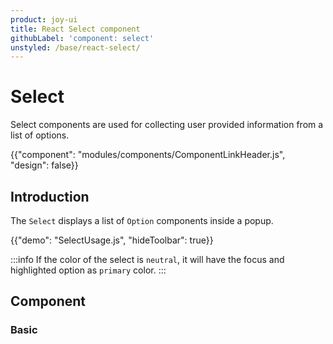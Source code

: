 ```yaml
---
product: joy-ui
title: React Select component
githubLabel: 'component: select'
unstyled: /base/react-select/
---
```


# Select

<p class="description">Select components are used for collecting user provided information from a list of options.</p>

{{"component": "modules/components/ComponentLinkHeader.js", "design": false}}

## Introduction

The `Select` displays a list of `Option` components inside a popup.

{{"demo": "SelectUsage.js", "hideToolbar": true}}

:::info
If the color of the select is `neutral`, it will have the focus and highlighted option as `primary` color.
:::

## Component

### Basic
